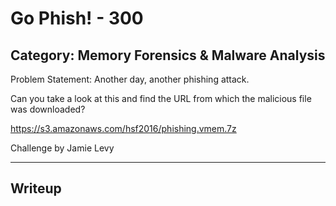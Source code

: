 Go Phish! - 300
======

Category: Memory Forensics & Malware Analysis
------
Problem Statement:
Another day, another phishing attack.

Can you take a look at this and find the URL from which the malicious file was downloaded?

https://s3.amazonaws.com/hsf2016/phishing.vmem.7z

Challenge by Jamie Levy

------

Writeup
------
